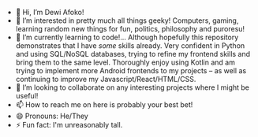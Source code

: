 - 👋 Hi, I’m Dewi Afoko!
- 👀 I’m interested in pretty much all things geeky! Computers, gaming, learning random new things for fun, politics, philosophy and puroresu!
- 🌱 I’m currently learning to code!... Although hopefully this repository demonstrates that I have _some_ skills already. Very confident in Python and using SQL/NoSQL databases, trying to refine my frontend skills and bring them to the same level. Thoroughly enjoy using Kotlin and am trying to implement more Android frontends to my projects – as well as continuing to improve my Javascript/React/HTML/CSS.
- 💞️ I’m looking to collaborate on any interesting projects where I might be useful!
- 📫 How to reach me on here is probably your best bet!
- 😄 Pronouns: He/They
- ⚡ Fun fact: I'm unreasonably tall.

<!---
Dewi-Afoko/Dewi-Afoko is a ✨ special ✨ repository because its `README.md` (this file) appears on your GitHub profile.
You can click the Preview link to take a look at your changes.
--->
